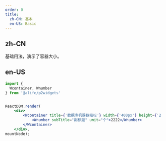 ```yaml
---
order: 0
title:
  zh-CN: 基本
  en-US: Basic
---
```


## zh-CN

基础用法，演示了容器大小。

## en-US


````jsx
import {
  Wcontainer, Wnumber
} from '@alife/p2widgets'


ReactDOM.render(
    <div>
        <Wcontainer title={'数据库机器数指标'} width={'400px'} height={'200px'}>
            <Wnumber subTitle="副标题" unit="个">2222</Wnumber>
        </Wcontainer>
    </div>,
mountNode);
````

